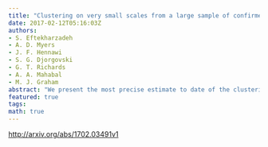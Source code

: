 ```yaml
---
title: "Clustering on very small scales from a large sample of confirmed quasar   pairs: Does quasar clustering track from Mpc to kpc scales?"
date: 2017-02-12T05:16:03Z
authors:
- S. Eftekharzadeh
- A. D. Myers
- J. F. Hennawi
- S. G. Djorgovski
- G. T. Richards
- A. A. Mahabal
- M. J. Graham
abstract: "We present the most precise estimate to date of the clustering of quasars on very small scales, based on a sample of 47 binary quasars with magnitudes of $g<20.85$ and proper transverse separations of $sim 25,h^{-1}$,kpc. Our sample of binary quasars, which is about 6 times larger than any previous spectroscopically confirmed sample on these scales, is targeted using a Kernel Density Estimation technique (KDE) applied to Sloan Digital Sky Survey (SDSS) imaging over most of the SDSS area. Our sample is  arcseccomplete arcsec in that all of the KDE target pairs with $17.0 lesssim R lesssim 36.2,h^{-1}$,kpc in our area of interest have been spectroscopically confirmed from a combination of previous surveys and our own long-slit observational campaign. We catalogue 230 candidate quasar pairs with angular separations of $<8arcsec$, from which our binary quasars were identified. We determine the projected correlation function of quasars ($bar W_{rm p}$) in four bins of proper transverse scale over the range $17.0 lesssim R lesssim 36.2,h^{-1}$,kpc. The implied small-scale quasar clustering amplitude from the projected correlation function, integrated across our entire redshift range, is $A=24.1pm3.6$ at $sim 26.6 ~h^{-1}$,kpc. Our sample is the first spectroscopically confirmed sample of quasar pairs that is sufficiently large to study how quasar clustering evolves with redshift at $sim 25 ~h^{-1}$ kpc. We find that empirical descriptions of how quasar clustering evolves with redshift at $sim 25 ~h^{-1}$ Mpc also adequately describe the evolution of quasar clustering at $sim 25 ~h^{-1}$ kpc."
featured: true
tags:
math: true
---
```

http://arxiv.org/abs/1702.03491v1

